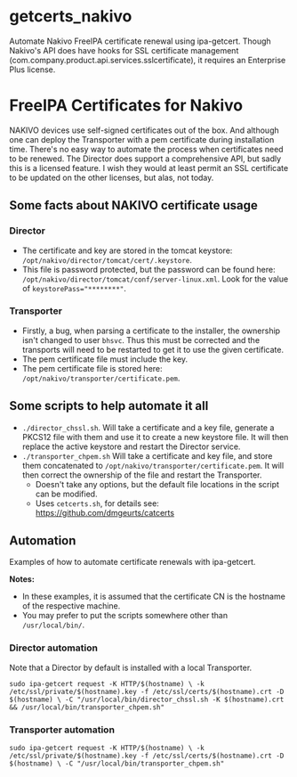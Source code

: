 # getcerts_nakivo
Automate Nakivo FreeIPA certificate renewal using ipa-getcert. Though Nakivo's API does have hooks for SSL certificate management (com.company.product.api.services.sslcertificate), it requires an Enterprise Plus license.

# FreeIPA Certificates for Nakivo

NAKIVO devices use self-signed certificates out of the box. And although one can deploy the Transporter with a pem certificate during installation time. There's no easy way to automate the process when certificates need to be renewed. The Director does support a comprehensive API, but sadly this is a licensed feature. I wish they would at least permit an SSL certificate to be updated on the other licenses, but alas, not today.

## Some facts about NAKIVO certificate usage

### Director

- The certificate and key are stored in the tomcat keystore: `/opt/nakivo/director/tomcat/cert/.keystore`.
- This file is password protected, but the password can be found here: `/opt/nakivo/director/tomcat/conf/server-linux.xml`. Look for the value of `keystorePass="********"`.

### Transporter

- Firstly, a bug, when parsing a certificate to the installer, the ownership isn't changed to user `bhsvc`. Thus this must be corrected and the transports will need to be restarted to get it to use the given certificate.
- The pem certificate file must include the key.
- The pem certificate file is stored here: `/opt/nakivo/transporter/certificate.pem`.

## Some scripts to help automate it all

- `./director_chssl.sh`. Will take a certificate and a key file, generate a PKCS12 file with them and use it to create a new keystore file. It will then replace the active keystore and restart the Director service.
- `./transporter_chpem.sh` Will take a certificate and key file, and store them concatenated to `/opt/nakivo/transporter/certificate.pem`. It will then correct the ownership of the file and restart the Transporter.
  - Doesn't take any options, but the default file locations in the script can be modified.
  - Uses `cetcerts.sh`, for details see: https://github.com/dmgeurts/catcerts

## Automation

Examples of how to automate certificate renewals with ipa-getcert.

**Notes:**
- In these examples, it is assumed that the certificate CN is the hostname of the respective machine.
- You may prefer to put the scripts somewhere other than `/usr/local/bin/`.

### Director automation

Note that a Director by default is installed with a local Transporter.

`sudo ipa-getcert request -K HTTP/$(hostname) \
    -k /etc/ssl/private/$(hostname).key -f /etc/ssl/certs/$(hostname).crt -D $(hostname) \
    -C "/usr/local/bin/director_chssl.sh -K $(hostname).crt && /usr/local/bin/transporter_chpem.sh"`

### Transporter automation

`sudo ipa-getcert request -K HTTP/$(hostname) \
    -k /etc/ssl/private/$(hostname).key -f /etc/ssl/certs/$(hostname).crt -D $(hostname) \
    -C "/usr/local/bin/transporter_chpem.sh"`
